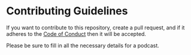 # Contributing Guidelines

If you want to contribute to this repository, create a pull request, and if it adheres to the [Code of Conduct](CODE_OF_CONDUCT.md) then it will be accepted.

Please be sure to fill in all the necessary details for a podcast.
